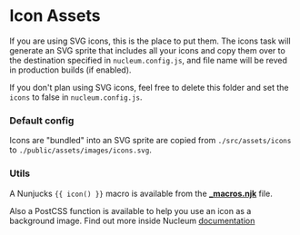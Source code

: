 # Icon Assets

If you are using SVG icons, this is the place to put them. The icons task will generate an SVG sprite that includes all your icons and copy them over to the destination specified in `nucleum.config.js`, and file name will be reved in production builds (if enabled).

If you don't plan using SVG icons, feel free to delete this folder and set the `icons` to false in `nucleum.config.js`.

### Default config

Icons are "bundled" into an SVG sprite are copied from `./src/assets/icons` to `./public/assets/images/icons.svg`.

### Utils

A Nunjucks `{{ icon() }}` macro is available from the [**\_macros.njk**](../../views/includes/_macros.njk) file.

Also a PostCSS function is available to help you use an icon as a background image. Find out more inside Nucleum [documentation](https://github.com/CosAnca/nucleum#icons)
